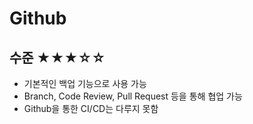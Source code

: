 # Github

## 수준 ★★★☆☆
- 기본적인 백업 기능으로 사용 가능
- Branch, Code Review, Pull Request 등을 통해 협업 가능
- Github을 통한 CI/CD는 다루지 못함